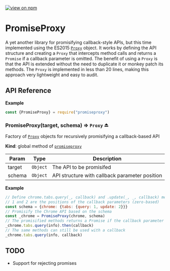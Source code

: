 [![view on npm](http://img.shields.io/npm/v/promiseproxy.svg)](https://www.npmjs.org/package/promiseproxy)

# PromiseProxy
A yet another library for promisifying callback-style APIs, but this time implemented using the ES2015 [`Proxy`][1] object. It works by defining the API structure and creating a `Proxy` that intercepts method calls and returns a `Promise` if a callback parameter is omitted. The benefit of using a `Proxy` is that the API is extended without the need to duplicate it or monkey patch its methods. The `Proxy` is implemented in less than 20 lines, making this approach very lightweight and easy to audit.

## API Reference
**Example**  
```js
const {PromiseProxy} = require("promiseproxy")
```
<a name="exp_module_promiseproxy--PromiseProxy"></a>

### PromiseProxy(target, schema) ⇒ <code>Proxy</code> ⏏
Factory of [`Proxy`][1] objects for recursively promisifying a callback-based API

**Kind**: global method of <code>[promiseproxy](#module_promiseproxy)</code>  

| Param | Type | Description |
| --- | --- | --- |
| target | <code>Object</code> | The API to be promisifed |
| schema | <code>Object</code> | API structure with callback parameter position |

**Example**  
```js
// Define chrome.tabs.query(_, callback) and .update(_, _, callback) methods
// 1 and 2 are the positions of the callback parameters (zero-based)
const schema = {chrome: {tabs: {query: 1, update: 2}}}
// Promisify the Chrome API based on the schema
const _chrome = PromiseProxy(chrome, schema)
// The promisified methods returns a Promise if the callback parameter is omitted
_chrome.tabs.query(info).then(callback)
// The same methods can still be used with a callback
_chrome.tabs.query(info, callback)
```

## TODO

 * Support for rejecting promises

[1]:[https://goo.gl/ICTTFQ]
